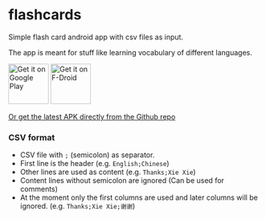 # flashcards
Simple flash card android app with csv files as input.

The app is meant for stuff like learning vocabulary of different languages.

[<img src="https://play.google.com/intl/en_us/badges/images/generic/en-play-badge.png"
     alt="Get it on Google Play"
     height="80">](https://play.google.com/store/apps/details?id=com.quchen.flashcard)
[<img src="https://f-droid.org/badge/get-it-on.png"
     alt="Get it on F-Droid"
     height="80">](https://f-droid.org/packages/com.quchen.flashcard/)

[Or get the latest APK directly from the Github repo](app/release/app-release.apk)


### CSV format
* CSV file with `;` (semicolon) as separator.
* First line is the header (e.g. `English;Chinese`)
* Other lines are used as content (e.g. `Thanks;Xie Xie`)
* Content lines without semicolon are ignored (Can be used for comments)
* At the moment only the first columns are used and later columns will be ignored. (e.g. `Thanks;Xie Xie;谢谢`)
